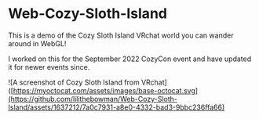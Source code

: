 # Web-Cozy-Sloth-Island

This is a demo of the Cozy Sloth Island VRchat world you can wander around in WebGL!

I worked on this for the September 2022 CozyCon event and have updated it for newer events since.

![A screenshot of Cozy Sloth Island from VRchat]([https://myoctocat.com/assets/images/base-octocat.svg](https://github.com/lilithebowman/Web-Cozy-Sloth-Island/assets/1637212/7a0c7931-a8e0-4332-bad3-9bbc236ffa66)

